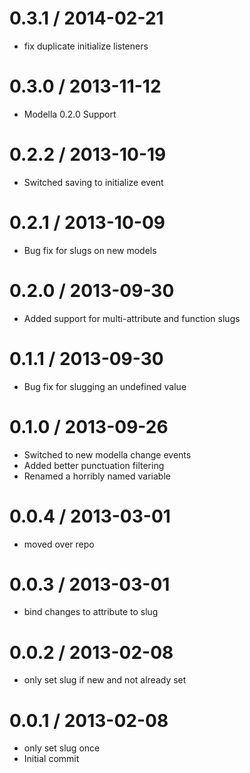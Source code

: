 
0.3.1 / 2014-02-21 
==================

 * fix duplicate initialize listeners

0.3.0 / 2013-11-12 
==================
 * Modella 0.2.0 Support


0.2.2 / 2013-10-19 
==================

 * Switched saving to initialize event

0.2.1 / 2013-10-09 
==================

  * Bug fix for slugs on new models

0.2.0 / 2013-09-30 
==================

 * Added support for multi-attribute and function slugs

0.1.1 / 2013-09-30 
==================

 * Bug fix for slugging an undefined value

0.1.0 / 2013-09-26 
==================

 * Switched to new modella change events
 * Added better punctuation filtering 
 * Renamed a horribly named variable

0.0.4 / 2013-03-01
==================

  * moved over repo

0.0.3 / 2013-03-01
==================

  * bind changes to attribute to slug

0.0.2 / 2013-02-08
==================

  * only set slug if new and not already set

0.0.1 / 2013-02-08
==================

  * only set slug once
  * Initial commit
